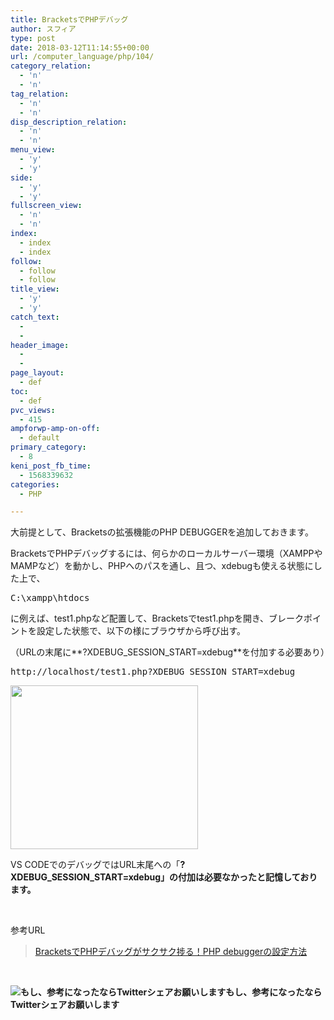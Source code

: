 ```yaml
---
title: BracketsでPHPデバッグ
author: スフィア
type: post
date: 2018-03-12T11:14:55+00:00
url: /computer_language/php/104/
category_relation:
  - 'n'
  - 'n'
tag_relation:
  - 'n'
  - 'n'
disp_description_relation:
  - 'n'
  - 'n'
menu_view:
  - 'y'
  - 'y'
side:
  - 'y'
  - 'y'
fullscreen_view:
  - 'n'
  - 'n'
index:
  - index
  - index
follow:
  - follow
  - follow
title_view:
  - 'y'
  - 'y'
catch_text:
  - 
  - 
header_image:
  - 
  - 
page_layout:
  - def
toc:
  - def
pvc_views:
  - 415
ampforwp-amp-on-off:
  - default
primary_category:
  - 8
keni_post_fb_time:
  - 1568339632
categories:
  - PHP

---
```

大前提として、Bracketsの拡張機能のPHP DEBUGGERを追加しておきます。

BracketsでPHPデバッグするには、何らかのローカルサーバー環境（XAMPPやMAMPなど）を動かし、PHPへのパスを通し、且つ、xdebugも使える状態にした上で、

<pre class="lang:vim decode:true ">C:\xampp\htdocs</pre>

に例えば、test1.phpなど配置して、Bracketsでtest1.phpを開き、ブレークポイントを設定した状態で、以下の様にブラウザから呼び出す。

（URLの末尾に**?XDEBUG\_SESSION\_START=xdebug**を付加する必要あり）

<pre class="lang:xhtml decode:true">http://localhost/test1.php?XDEBUG_SESSION_START=xdebug</pre>

<a href="https://okanemochi.tk/wp-content/uploads/2018/03/c1151933609ecbcb89e5d4f18410a31f.png" target="_blank" rel="noopener"><img class="alignnone wp-image-106 size-medium" src="https://okanemochi.tk/wp-content/uploads/2018/03/c1151933609ecbcb89e5d4f18410a31f-300x262.png" alt="" width="300" height="262" /></a>

VS CODEでのデバッグではURL末尾への「**?XDEBUG\_SESSION\_START=xdebug」の付加は必要なかったと記憶しております。**

&nbsp;

参考URL

<blockquote class="wp-embedded-content" data-secret="I0UxXlXWLq">
  <p>
    <a href="https://arrown-blog.com/brackets-phpdebugger/">BracketsでPHPデバッグがサクサク捗る！PHP debuggerの設定方法</a>
  </p>
</blockquote>

<iframe class="wp-embedded-content" sandbox="allow-scripts" security="restricted" style="position: absolute; clip: rect(1px, 1px, 1px, 1px);" src="https://arrown-blog.com/brackets-phpdebugger/embed/#?secret=I0UxXlXWLq" data-secret="I0UxXlXWLq" width="600" height="338" title="&#8220;BracketsでPHPデバッグがサクサク捗る！PHP debuggerの設定方法&#8221; &#8212; Arrown" frameborder="0" marginwidth="0" marginheight="0" scrolling="no"></iframe>

&nbsp;

<div class="chat_l ">
  <div class="talker">
    <b><img class="square" src="https://okanemochi.tk/wp-content/uploads/2018/07/%E3%82%AB%E3%83%B3%E3%83%8B%E3%83%B3%E3%82%B0-300x204.png" alt="もし、参考になったならTwitterシェアお願いします" />もし、参考になったならTwitterシェアお願いします </b>
  </div>
  
  <div class="bubble_wrap">
    <p>
    </p>
  </div>
</div>